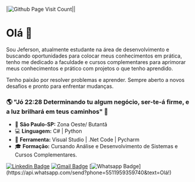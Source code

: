 |![Github Page Visit Count](https://komarev.com/ghpvc/?username=jeferson143)||
# Olá 👋

Sou Jeferson, atualmente estudante na área de desenvolvimento e buscando oportunidades para colocar meus conhecimentos em prática, tenho me dedicado a faculdade e cursos complementares para aprimorar meus conhecimentos e prático com projetos o que tenho aprendido. 

Tenho paixão por resolver problemas e aprender. Sempre aberto a novos desafios e pronto para enfrentar mudanças.

### 🌎 "Jó 22:28 Determinando tu algum negócio, ser-te-á firme, e a luz brilhará em teus caminhos" 🙏

- 📍  **São Paulo-SP:** Zona Oeste/ Butantã
- 💻 **Linguagem:** C# | Python
- 🔧 **Ferramenta:** Visual Studio | .Net Code | Pycharm
- 🎓 **Formação:** Cursando Análise e Desenvolvimento de Sistemas e Cursos Complementares.

[![Linkedin Badge](https://img.shields.io/badge/-Jeferson%20Santos-6633cc?style=flat-square&logo=Linkedin&logoColor=white&link=https://www.linkedin.com/in/jeferson-santos1/)](https://www.linkedin.com/in/jeferson-santos1/)   [![Gmail Badge](https://img.shields.io/badge/-Jeferson143@hotmail.com-6633cc?style=flat-square&logo=Gmail&logoColor=white&link=mailto:Jeferson143@hotmail.com)](mailto:Jeferson143@hotmail.com)  [![Whatsapp Badge](https://img.shields.io/badge/-Whatsapp-4CA143?style=flat-square&labelColor=4CA143&logo=whatsapp&logoColor=white&link=https://api.whatsapp.com/send?phone=5511959359740&text=Olá!)](https://api.whatsapp.com/send?phone=5511959359740&text=Olá!)
